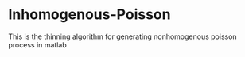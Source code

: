 # Inhomogenous-Poisson

This is the thinning algorithm for generating nonhomogenous poisson process in matlab
